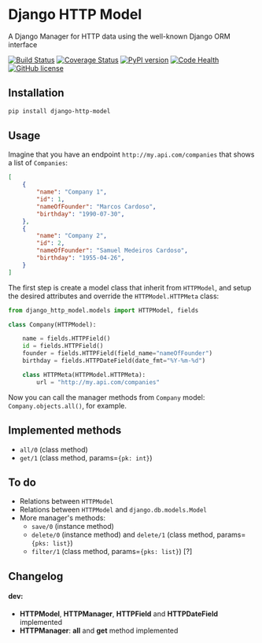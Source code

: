 # Django HTTP Model

A Django Manager for HTTP data using the well-known Django ORM interface

[![Build Status](https://travis-ci.org/vrcmarcos/django-http-model.svg?branch=master)](https://travis-ci.org/vrcmarcos/django-http-model) [![Coverage Status](https://coveralls.io/repos/github/vrcmarcos/django-http-model/badge.svg?branch=master)](https://coveralls.io/github/vrcmarcos/django-http-model?branch=master) [![PyPI version](https://badge.fury.io/py/django-http-model.svg)](https://badge.fury.io/py/django-http-model) [![Code Health](https://landscape.io/github/vrcmarcos/django-http-model/master/landscape.svg?style=flat)](https://landscape.io/github/vrcmarcos/django-http-model/master) [![GitHub license](https://img.shields.io/badge/license-MIT-blue.svg)](https://raw.githubusercontent.com/vrcmarcos/django-http-model/master/LICENSE)

## Installation

```bash
pip install django-http-model
```

## Usage

Imagine that you have an endpoint `http://my.api.com/companies` that shows a list of `Companies`:

```json
[
    {
        "name": "Company 1",
        "id": 1,
        "nameOfFounder": "Marcos Cardoso",
        "birthday": "1990-07-30",
    },
    {
        "name": "Company 2",
        "id": 2,
        "nameOfFounder": "Samuel Medeiros Cardoso",
        "birthday": "1955-04-26",
    }
]
```

The first step is create a model class that inherit from `HTTPModel`, and setup the desired attributes and override the `HTTPModel.HTTPMeta` class:

```python
from django_http_model.models import HTTPModel, fields

class Company(HTTPModel):

	name = fields.HTTPField()
	id = fields.HTTPField()
	founder = fields.HTTPField(field_name="nameOfFounder")
	birthday = fields.HTTPDateField(date_fmt="%Y-%m-%d")

	class HTTPMeta(HTTPModel.HTTPMeta):
		url = "http://my.api.com/companies"
```

Now you can call the manager methods from `Company` model: `Company.objects.all()`, for example.


## Implemented methods

- `all/0` (class method)
- `get/1` (class method, params=`{pk: int}`)

## To do

- Relations between `HTTPModel`
- Relations between `HTTPModel` and `django.db.models.Model`
- More manager's methods:
	- `save/0` (instance method)
	- `delete/0` (instance method) and `delete/1` (class method, params=`{pks: list}`)
	- `filter/1` (class method, params=`{pks: list}`) [?]

## Changelog

#### dev:
- **HTTPModel**, **HTTPManager**, **HTTPField** and **HTTPDateField** implemented
- **HTTPManager**: **all** and **get** method implemented
